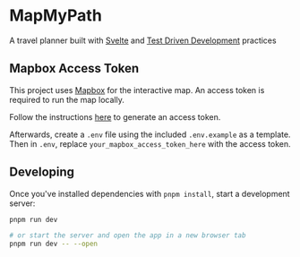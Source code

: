 # MapMyPath

A travel planner built with [Svelte](https://svelte.dev) and [Test Driven Development](https://www.oreilly.com/library/view/test-driven-development/0321146530/) practices

## Mapbox Access Token

This project uses [Mapbox](https://www.mapbox.com) for the interactive map. An access token is required to run the map locally.

Follow the instructions [here](https://docs.mapbox.com/help/getting-started/access-tokens/) to generate an access token.

Afterwards, create a `.env` file using the included `.env.example` as a template. Then in `.env`, replace `your_mapbox_access_token_here` with the access token.

## Developing

Once you've installed dependencies with `pnpm install`, start a development server:

```bash
pnpm run dev

# or start the server and open the app in a new browser tab
pnpm run dev -- --open
```
